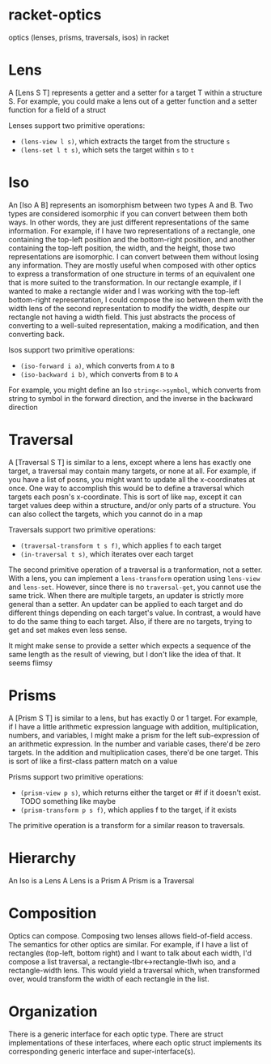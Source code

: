 # racket-optics
optics (lenses, prisms, traversals, isos) in racket

# Lens

A [Lens S T] represents a getter and a setter for a target T within a structure S. For example, you could make a lens out of a getter function and a setter function for a field of a struct

Lenses support two primitive operations:
- `(lens-view l s)`, which extracts the target from the structure `s`
- `(lens-set l t s)`, which sets the target within `s` to `t`

# Iso

An [Iso A B] represents an isomorphism between two types A and B. Two types are considered isomorphic if you can convert between them both ways. In other words, they are just different representations of the same information. For example, if I have two representations of a rectangle, one containing the top-left position and the bottom-right position, and another containing the top-left position, the width, and the height, those two representations are isomorphic. I can convert between them without losing any information. They are mostly useful when composed with other optics to express a transformation of one structure in terms of an equivalent one that is more suited to the transformation. In our rectangle example, if I wanted to make a rectangle wider and I was working with the top-left bottom-right representation, I could compose the iso between them with the width lens of the second representation to modify the width, despite our rectangle not having a width field. This just abstracts the process of converting to a well-suited representation, making a modification, and then converting back.

Isos support two primitive operations:
- `(iso-forward i a)`, which converts from `A` to `B`
- `(iso-backward i b)`, which converts from `B` to `A`

For example, you might define an Iso `string<->symbol`, which converts from string to symbol in the forward direction, and the inverse in the backward direction

# Traversal

A [Traversal S T] is similar to a lens, except where a lens has exactly one target, a traversal may contain many targets, or none at all. For example, if you have a list of posns, you might want to update all the x-coordinates at once. One way to accomplish this would be to define a traversal which targets each posn's x-coordinate. This is sort of like `map`, except it can target values deep within a structure, and/or only parts of a structure. You can also collect the targets, which you cannot do in a map

Traversals support two primitive operations:
- `(traversal-transform t s f)`, which applies f to each target
- `(in-traversal t s)`, which iterates over each target

The second primitive operation of a traversal is a tranformation, not a setter. With a lens, you can implement a `lens-transform` operation using `lens-view` and `lens-set`. However, since there is no `traversal-get`, you cannot use the same trick. When there are multiple targets, an updater is strictly more general than a setter. An updater can be applied to each target and do different things depending on each target's value. In contrast, a would have to do the same thing to each target. Also, if there are no targets, trying to get and set makes even less sense.

It might make sense to provide a setter which expects a sequence of the same length as the result of viewing, but I don't like the idea of that. It seems flimsy

# Prisms

A [Prism S T] is similar to a lens, but has exactly 0 or 1 target. For example, if I have a little arithmetic expression language with addition, multiplication, numbers, and variables, I might make a prism for the left sub-expression of an arithmetic expression. In the number and variable cases, there'd be zero targets. In the addition and multiplication cases, there'd be one target.
This is sort of like a first-class pattern match on a value

Prisms support two primitive operations:
- `(prism-view p s)`, which returns either the target or #f if it doesn't exist. TODO something like maybe
- `(prism-transform p s f)`, which applies f to the target, if it exists

The primitive operation is a transform for a similar reason to traversals.


# Hierarchy

An Iso is a Lens
A Lens is a Prism
A Prism is a Traversal

# Composition

Optics can compose. Composing two lenses allows field-of-field access. The semantics for other optics are similar. For example, if I have a list of rectangles (top-left, bottom right) and I want to talk about each width, I'd compose a list traversal, a rectangle-tlbr<->rectangle-tlwh iso, and a rectangle-width lens. This would yield a traversal which, when transformed over, would transform the width of each rectangle in the list.

# Organization

There is a generic interface for each optic type. There are struct implementations of these interfaces, where each optic struct implements its corresponding generic interface and super-interface(s).
